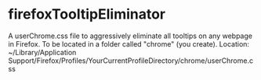 # firefoxTooltipEliminator
A userChrome.css file to aggressively eliminate all tooltips on any webpage in Firefox. To be located in a folder called "chrome" (you create). Location: ~/Library/Application Support/Firefox/Profiles/YourCurrentProfileDirectory/chrome/userChrome.css
